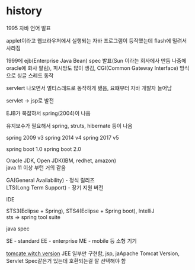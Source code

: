 # history

1995 자바 언어 발표

applet이라고 웹브라우저에서 실행되는 자바 프로그램이 등작했는데 flash에 밀려서 사라짐

1999에 ejb(Enterprise Java Bean) spec 발표(Sun 이라는 회사에사 만듬 나중에 oracle에 화사 팔림), 피시방도 많이 생김, CGI(Common Gateway Interface) 방식으로 싱글 스레드 동작

servlert 나오면서 멀티스래드로 동작하게 됐음, 요떄부터 자바 개발자 늘어남

servlet -> jsp로 발전

EJB가 복잡햐서 spring(2004)이 나옴

유지보수가 필요해서 spring, struts, hibernate 등이 나옴

spring 2009 v3
spring 2014 v4
spring 2017 v5

spring boot 1.0
spring boot 2.0

Oracle JDK, Open JDK(IBM, redhet, amazon)\
java 11 이상 부턴 거의 같음

GA(General Availability) - 정식 릴리즈\
LTS(Long Term Support) - 장기 지원 버전

IDE

STS3(Eclipse + Spring), STS4(Eclipse + Spring boot), IntelliJ\
sts => spring tool suite

java spec

SE - standard
EE - enterprise
ME - mobile 등 소형 기기

[tomcate witch version](https://tomcat.apache.org/whichversion.html) JEE 일부만 구현함, jsp, jaApache Tomcat Version, Servlet Spec같은거 있는데 호환되는걸 잘 선택해야 함
